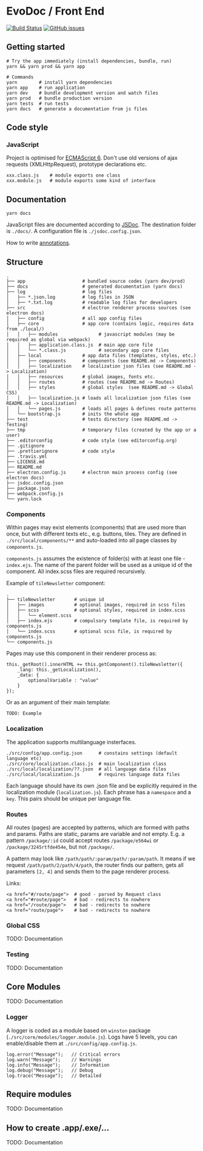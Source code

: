 # EvoDoc / Front End

[![Build Status](https://travis-ci.org/evo-doc/front-end.svg?branch=master)](https://travis-ci.org/evo-doc/front-end)
[![GitHub issues](https://img.shields.io/github/issues/evo-doc/front-end.svg)](https://github.com/evo-doc/front-end/issues)

## Getting started

```
# Try the app immediately (install dependencies, bundle, run)
yarn && yarn prod && yarn app

# Сommands
yarn        # install yarn dependencies
yarn app    # run application
yarn dev    # bundle development version and watch files
yarn prod   # bundle production version
yarn tests  # run tests
yarn docs   # generate a documentation from js files
```

## Code style

### JavaScript
Project is optimised for [ECMAScript 6](http://es6-features.org/).
Don't use old versions of ajax requests (XMLHttpRequest), prototype declarations etc.

```
xxx.class.js    # module exports one class
xxx.module.js   # module exports some kind of interface
```

## Documentation

```
yarn docs
```

JavaScript files are documented according to [JSDoc](http://usejsdoc.org/).
The destination folder is `./docs/`. A configuration file is `./jsdoc.config.json`.

How to write [annotations](http://usejsdoc.org/tags-type.html).

## Structure
```
.
├── app                     # bundled source codes (yarn dev/prod)
├── docs                    # generated documentation (yarn docs)
├── log                     # log files
│   ├── *.json.log          # log files in JSON
│   ├── *.txt.log           # readable log files for developers
├── src                     # electron renderer process sources (see electron docs)
│   ├── config              # all app config files
│   ├── core                # app core (contains logic, requires data from ./local/)
│   │   ├── modules               # javascript modules (may be required as global via webpack)
│   │   ├── application.class.js  # main app core file
│   │   └── *.class.js            # secondary app core files
│   ├── local               # app data files (templates, styles, etc.)
│   │   ├── components      # components (see README.md -> Components)
│   │   ├── localization    # localization json files (see README.md -> Localization)
│   │   ├── resources       # global images, fonts etc.
│   │   ├── routes          # routes (see README.md -> Routes)
│   │   ├── styles          # global styles  (see README.md -> Global CSS)
│   │   ├── localization.js # loads all localization json files (see README.md -> Localization)
│   │   └── pages.js        # loads all pages & defines route patterns
│   └── bootstrap.js        # inits the whole app
├── test                    # tests directory (see README.md -> Testing)
├── tmp                     # temporary files (created by the app or a user)
├── .editorconfig           # code style (see editorconfig.org)
├── .gitignore
├── .prettierignore         # code style
├── .travis.yml
├── LICENSE.md
├── README.md
├── electron.config.js      # electron main process config (see electron docs)
├── jsdoc.config.json
├── package.json
├── webpack.config.js
└── yarn.lock
```


### Components
Within pages may exist elements (components) that are used more than once,
but with different texts etc., e.g. buttons, tiles.
They are defined in `./src/local/components/**` and auto-loaded into all page classes by `components.js`.

`components.js` assumes the existence of folder(s) with at least one file - `index.ejs`.
The name of the parent folder will be used as a unique id of the component.
All index.scss files are required recursively.

Example of `tileNewsletter` component:
 ```
 .
 ├── tileNewsletter       # unique id
 │   ├── images           # optional images, required in scss files
 │   ├── scss             # optional styles, required in index.scss
 │   │   └── element.scss
 │   ├── index.ejs        # compulsory template file, is required by components.js
 │   └── index.scss       # optional scss file, is required by components.js
 └── components.js
```

Pages may use this component in their renderer process as:
```
this._getRoot().innerHTML += this.getComponent().tileNewsletter({
	_lang: this._getLocalization(),
	_data: {
		optionalVariable : "value"
	}
});
```

Or as an argument of their main template:
```
TODO: Example
```


### Localization

The application supports multilanguage insterfaces.

```
./src/config/app.config.json      # constains settings (default language etc)
./src/core/localization.class.js  # main localization class
./src/local/localization/??.json  # all language data files
./src/local/localization.js       # requires language data files
```

Each language should have its own .json file and be explicitly required in the localization module (`localization.js`). Each phrase has a `namespace` and a `key`. This pairs should be unique per language file.

### Routes
All routes (pages) are accepted by patterns, which are formed with paths and params. Paths are static, params are variable and not empty. E.g. a pattern `/package/:id` could accept routes `/package/e564wi` or `/package/3245rtfde454e`, but not `/package/`.

A pattern may look like `/path/path/:param/path/:param/path`. It means if we request `/path/path/2/path/4/path`, the router finds our pattern, gets all parameters `[2, 4]` and sends them to the page renderer process.

Links:

```
<a href="#/route/page">  # good - parsed by Request class
<a href="#route/page">   # bad - redirects to nowhere
<a href="/route/page">   # bad - redirects to nowhere
<a href="route/page">    # bad - redirects to nowhere
```

### Global CSS
TODO: Documentation

### Testing
TODO: Documentation

## Core Modules
TODO: Documentation

### Logger

A logger is coded as a module based on `winston` package (`./src/core/modules/logger.module.js`). Logs have 5 levels, you can enable/disable them at `./src/config/app.config.js`.

```
log.error("Message");   // Critical errors
log.warn("Message");    // Warnings
log.info("Message");    // Information
log.debug("Message");   // Debug
log.trace("Message");   // Detailed
```


## Require modules
TODO: Documentation

## How to create .app/.exe/...
TODO: Documentation
